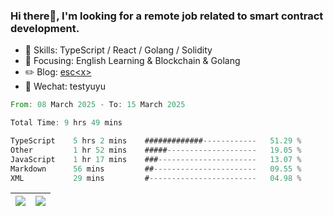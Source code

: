 ### Hi there👋, I'm looking for a remote job related to smart contract development.


- 🔨 Skills: TypeScript / React / Golang / Solidity
- 🎯 Focusing: English Learning & Blockchain & Golang
- ✏️ Blog: [esc\<x\>](https://escx.github.io)
- 💬 Wechat: testyuyu


<!--START_SECTION:waka-->

```rust
From: 08 March 2025 - To: 15 March 2025

Total Time: 9 hrs 49 mins

TypeScript    5 hrs 2 mins    #############------------   51.29 %
Other         1 hr 52 mins    #####--------------------   19.05 %
JavaScript    1 hr 17 mins    ###----------------------   13.07 %
Markdown      56 mins         ##-----------------------   09.55 %
XML           29 mins         #------------------------   04.98 %
```

<!--END_SECTION:waka-->


| <img align="center" src="https://github-readme-stats.vercel.app/api/?username=escX&show_icons=true&theme=buefy&hide_border=true&card_width=500" /> | <img align="center" src="https://github-readme-stats.vercel.app/api/top-langs/?username=escX&layout=compact&theme=buefy&hide_border=true&card_width=500" /> |
| ------------- | ------------- |
